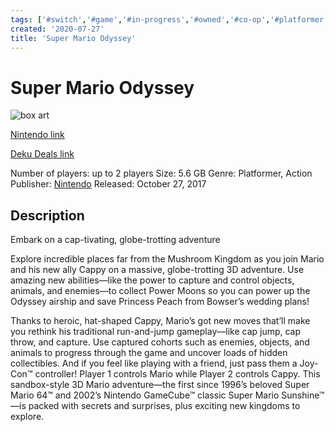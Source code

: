 ```yaml
---
tags: ['#switch','#game','#in-progress','#owned','#co-op','#platformer','#action']
created: '2020-07-27'
title: 'Super Mario Odyssey'
---
```

# Super Mario Odyssey

![box art](https://assets.nintendo.com/image/upload/c_pad,f_auto,h_613,q_auto,w_1089/ncom/en_US/games/switch/s/super-mario-odyssey-switch/hero?v=2021042815)

[Nintendo link](https://www.nintendo.com/games/detail/super-mario-odyssey-switch/)

[Deku Deals link](https://www.dekudeals.com/items/super-mario-odyssey)

Number of players: up to 2 players
Size: 5.6 GB
Genre: Platformer, Action
Publisher: [Nintendo](https://www.dekudeals.com/games?include[collection]=true&filter[publisher]=Nintendo)
Released: October 27, 2017

## Description

Embark on a cap-tivating, globe-trotting adventure

Explore incredible places far from the Mushroom Kingdom as you join Mario and his new ally Cappy on a massive, globe-trotting 3D adventure. Use amazing new abilities—like the power to capture and control objects, animals, and enemies—to collect Power Moons so you can power up the Odyssey airship and save Princess Peach from Bowser’s wedding plans!

Thanks to heroic, hat-shaped Cappy, Mario’s got new moves that’ll make you rethink his traditional run-and-jump gameplay—like cap jump, cap throw, and capture. Use captured cohorts such as enemies, objects, and animals to progress through the game and uncover loads of hidden collectibles. And if you feel like playing with a friend, just pass them a Joy-Con™ controller! Player 1 controls Mario while Player 2 controls Cappy. This sandbox-style 3D Mario adventure—the first since 1996’s beloved Super Mario 64™ and 2002’s Nintendo GameCube™ classic Super Mario Sunshine™—is packed with secrets and surprises, plus exciting new kingdoms to explore.

